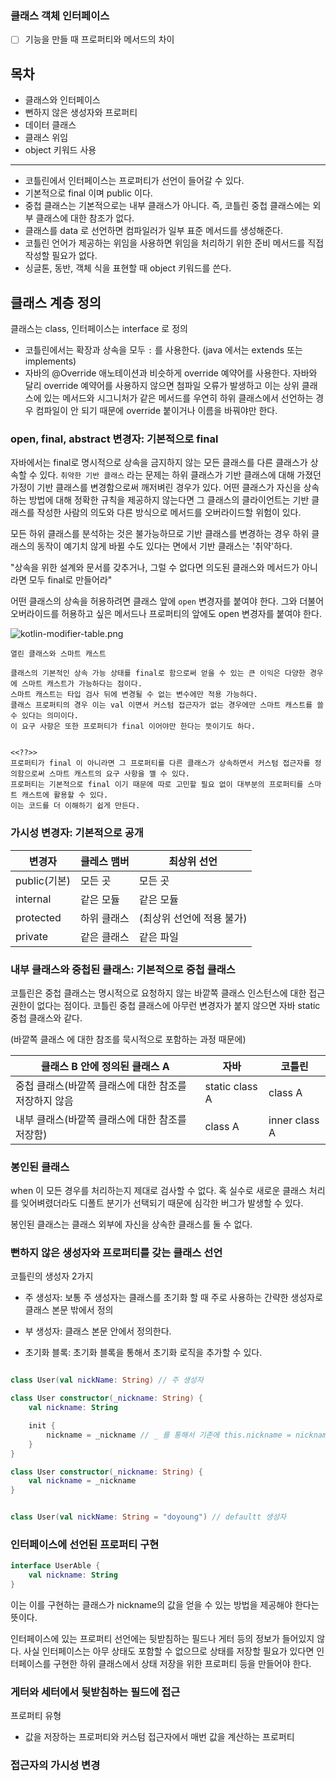 ### 클래스 객체 인터페이스

- [ ] 기능을 만들 때 프로퍼티와 메서드의 차이

## 목차

- 클래스와 인터페이스
- 뻔하지 않은 생성자와 프로퍼티
- 데이터 클래스
- 클래스 위임
- object 키워드 사용

---

- 코틀린에서 인터페이스는 프로퍼티가 선언이 들어갈 수 있다.
- 기본적으로 final 이며 public 이다.
- 중첩 클래스는 기본적으로는 내부 클래스가 아니다. 즉, 코틀린 중첩 클래스에는 외부 클래스에 대한 참조가 없다.
- 클래스를 data 로 선언하면 컴파일러가 일부 표준 메서드를 생성해준다.
- 코틀린 언어가 제공하는 위임을 사용하면 위임을 처리하기 위한 준비 메서드를 직접 작성할 필요가 없다.
- 싱글톤, 동반, 객체 식을 표현할 때 object 키워드를 쓴다.

## 클래스 계층 정의

클래스는 class, 인터페이스는 interface 로 정의

- 코틀린에서는 확장과 상속을 모두 `:` 를 사용한다. (java 에서는 extends 또는 implements)
- 자바의 @Override 애노테이션과 비슷하게 override 예약어를 사용한다. 자바와 달리 override 예약어를 사용하지 않으면 첨파일 오류가 발생하고
  이는 상위 클래스에 있는 메서드와 시그니처가 같은 메서드를 우연히 하위 클래스에서 선언하는 경우 컴파일이 안 되기 때문에 override 붙이거나 이름을 바꿔야만 한다.

### open, final, abstract 변경자: 기본적으로 final

자바에서는 final로 명시적으로 상속을 금지하지 않는 모든 클래스를 다른 클래스가 상속할 수 있다.
`취약한 기반 클래스` 라는 문제는 하위 클래스가 기반 클래스에 대해 가졌던 가정이 기반 클래스를 변경함으로써 깨저벼린 경우가 있다.
어떤 클래스가 자신을 상속하는 방법에 대해 정확한 규칙을 제공하지 않는다면 그 클래스의 클라이언트는 기반 클래스를 작성한 사람의 의도와 다른 방식으로 메서드를 오버라이드할 위험이 있다.

모든 하위 클래스를 분석하는 것은 불가능하므로 기반 클래스를 변경하는 경우 하위 클래스의 동작이 예기치 않게 바뀔 수도 있다는 면에서 기반 클래스는 '취약'하다.

"상속을 위한 설계와 문서를 갖추거나, 그럴 수 없다면 의도된 클래스와 메서드가 아니라면 모두 final로 만들어라"

어떤 클래스의 상속을 허용하려면 클래스 앞에 `open` 변경자를 붙여야 한다. 그와 더불어 오버라이드를 허용하고 싶은 메서드나 프로퍼티의 앞에도 open 변경자를 붙여야 한다.

![kotlin-modifier-table.png](kotlin-modifier-table.png)

```
열린 클래스와 스마트 캐스트

클래스의 기본적인 상속 가능 상태를 final로 함으로써 얻을 수 있는 큰 이익은 다양한 경우에 스마트 캐스트가 가능하다는 점이다.
스마트 캐스트는 타입 검사 뒤에 변경될 수 없는 변수에만 적용 가능하다. 
클래스 프로퍼티의 경우 이는 val 이면서 커스텀 접근자가 없는 경우에만 스마트 캐스트를 쓸 수 있다는 의미이다.
이 요구 사항은 또한 프로퍼티가 final 이어야만 한다는 뜻이기도 하다.


<<??>>
프로퍼티가 final 이 아니라면 그 프로퍼티를 다른 클래스가 상속하면서 커스텀 접근자를 정의함으로써 스마트 캐스트의 요구 사항을 깰 수 있다.
프로퍼티는 기본적으로 final 이기 때문에 따로 고민할 필요 없이 대부분의 프로퍼티를 스마트 캐스트에 활용할 수 있다.
이는 코드를 더 이해하기 쉽게 만든다.
```

### 가시성 변경자: 기본적으로 공개

| 변경자        | 클레스 맴버 | 최상위 선언          |
|------------|--------|-----------------|
| public(기본) | 모든 곳   | 모든 곳            |
| internal   | 같은 모듈  | 같은 모듈           |
| protected  | 하위 클래스 | (최상위 선언에 적용 불가) |
| private    | 같은 클래스 | 같은 파일           |

### 내부 클래스와 중첩된 클래스: 기본적으로 중첩 클래스

코틀린은 중첩 클래스는 명시적으로 요청하지 않는 바깥쪽 클래스 인스턴스에 대한 접근 권한이 없다는 점이다.
코틀린 중첩 클래스에 아무런 변경자가 붙지 않으면 자바 static 중첩 클래스와 같다.

(바깥쪽 클래스 에 대한 참조를 묵시적으로 포함하는 과정 때문에)

| 클래스 B 안에 정의된 클래스 A             | 자바             | 코틀린           |
|--------------------------------|----------------|---------------|
| 중첩 클래스(바깥쪽 클래스에 대한 참조를 저장하지 않음 | static class A | class A       |
| 내부 클래스(바깥쪽 클래스에 대한 참조를 저장함)    | class A        | inner class A |

### 봉인된 클래스

when 이 모든 경우를 처리하는지 제대로 검사할 수 없다. 혹 실수로 새로운 클래스 처리를 잊어벼렸더라도
디폴트 분기가 선택되기 때문에 심각한 버그가 발생할 수 있다.

봉인된 클래스는 클래스 외부에 자신을 상속한 클래스를 둘 수 없다.

### 뻔하지 않은 생성자와 프로퍼티를 갖는 클래스 선언

코틀린의 생성자 2가지

- 주 생성자: 보통 주 생성자는 클래스를 초기화 할 때 주로 사용하는 간략한 생성자로 클래스 본문 밖에서 정의
- 부 생성자: 클래스 본문 안에서 정의한다.

- 초기화 블록: 초기화 블록을 통해서 초기화 로직을 추가할 수 있다.

```kotlin

class User(val nickName: String) // 주 생성자

class User constructor(_nickname: String) {
    val nickname: String

    init {
        nickname = _nickname // _ 를 통해서 기존에 this.nickname = nickname 과 헷갈리는 방식을 없앴다.
    }
}

class User constructor(_nickname: String) {
    val nickname = _nickname
}


class User(val nickName: String = "doyoung") // defaultt 생성자 

```


### 인터페이스에 선언된 프로퍼티 구현

```kotlin
interface UserAble {
    val nickname: String
}
```

이는 이를 구현하는 클래스가 nickname의 값을 얻을 수 있는 방법을 제공해야 한다는 뜻이다.

인터페이스에 있는 프로퍼티 선언에는 뒷받침하는 필드나 게터 등의 정보가 들어있지 않다.
사실 인터페이스는 아무 상태도 포함할 수 없으므로 상태를 저장할 필요가 있다면 인터페이스를 구현한 하위 클래스에서 상태 저장을 위한 프로퍼티 등을 만들어야 한다.


### 게터와 세터에서 뒷받침하는 필드에 접근

프로퍼티 유형

- 값을 저장하는 프로퍼티와 커스텀 접근자에서 매번 값을 계산하는 프로퍼티


### 접근자의 가시성 변경

